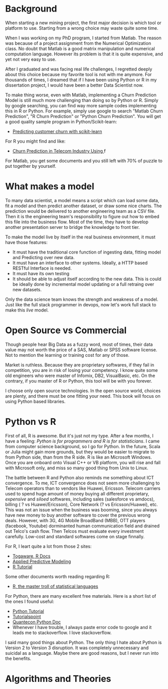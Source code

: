 # Background
When starting a new mining project, the first major decision is which tool or platform to use. Starting from a wrong choice may waste quite some time. 

When I was working on my PhD program, I started from Matlab. The reason was because of a project assignment from the Numerical Optimization class. No doubt that Matlab is a good matrix manipulation and numerical computation language. However its problem is that it is quite expensive, and yet not very easy to use.

After I graduated and was facing real life challenges, I regretted deeply about this choice because my favorite tool is not with me anymore. For thousands of times, I dreamed that if I have been using Python or R in my dissertation project, I would have been a better Data Scientist now. 

To make thing worse, even with Matlab, implementing a Churn Prediction Model is still much more challenging than doing so by Python or R. Simply by google searching, you can find way more sample codes implementing this in R or Python. For example, simply use google to search "Matlab Churn Prediction", "R Churn Prediction" or "Python Churn Prediction". You will get a good quality sample program in Python/Scikit-learn:
* [Predicting customer churn with scikit-learn](http://blog.yhat.com/posts/predicting-customer-churn-with-sklearn.html)

For R you might find and like:
* [Churn Prediction in Telecom Industry Using ](https://www.erpublication.org/admin/vol_issue1/upload%20Image/IJETR032129.pdf)
f

For Matlab, you get some documents and you still left with 70% of puzzle to put together by yourself.

# What makes a model
To many data scientist, a model means a script which can load some data, fit a model and then predict another dataset, or draw some nice charts. The prediction would be delivered to another engineering team as a CSV file. Then it is the engineering team's responsibility to figure out how to embed this file into the business flow. Most of the time, they have to develop another presentation server to bridge the knowledge to front tier. 

To make the model live by itself in the real business environment, it must have those features:
* It must have the traditional core function of ingesting data, fitting model and Predicting over new data.
* It must have an interface to other systems. Ideally, a HTTP based RESTful Interface is needed.
* It must have its own testing 
* It should be able to adjust itself according to the new data. This is could be ideally done by incremental model updating or a full retraing over new datasets. 

Only the data science team knows the strength and weakness of a model. Just like the full stack programmer in devops, now let's work full stack to make this *live* model.  


# Open Source vs Commercial
Though people hear Big Data as a fuzzy word, most of times, their data value may not worth the price of a SAS, Matlab or SPSS software license. Not to mention the learning or training cost for any of those. 

Market is ruthless. Because they are proprietary softwares, if they fail in competition, you are in risk of losing your competency. I know quite some old engineers who were master of Infomix, DB2, VisualBasic, etc.   On the contrary, if you master of R or Python, this tool will be with you forever.

I choose only open source technologies. In the open source world, choices are plenty, and there must be one fitting your need. This book will focus on using Python based libraries. 


# Python vs R
First of all, R is awesome. But it's just not my type. 
After a few months, I have a feeling: *Python is for programmers and R is for statisticians*. I came from computer science background, so I go for Python. In the future, Scala or Julia might gain more grounds, but they would be easier to migrate to from Python side, than from the R side. R is like an Microsoft Windows. Once you are onboard onto Visual C++ or VB platform, you will rise and fall with Microsoft only, and miss so many good thing from Unix to Linux.

The battle between R and Python also reminds me something about ICT convergence. To me, ICT convergence does not seem more challenging to Telecom operators than to vendors like Huawei, Ericsson. Telecom carriers used to spend huge amount of money buying all different proprietary, *expensive* and *siloed* softwares, including sales (salesforce vs amdocs), billing ( ? vs Huawei/Ericsson), Core Network (? vs Ericsson/Huawei), etc. This was not an issue when the business was booming, since you always have new money to buy another software to cover the previous wrong deals. However, with 3G, 4G Mobile BroadBand (MBB), OTT players (facebook, Youtube) dorminanted human communication field and drained out Telco's cash flow. Then Telcos must evaluate every investment carefully. Low-cost and standard softwares come on stage finnally.


For R, I leart quite a lot from those 2 sites:
* [Togaware, R Docs](http://togaware.com/onepager/)
* [Applied Predictive Modeling](http://static1.squarespace.com/static/51156277e4b0b8b2ffe11c00/t/53ad86e5e4b0b52e4e71cfab/1403881189332/Applied_Predictive_Modeling_in_R.pdf)
* [R Tutorial](http://www.theanalysisfactor.com/resources/by-topic/r/)

Some other documents worth reading regarding R:
* [R, the master troll of statistical languages](http://www.talyarkoni.org/blog/2012/06/08/r-the-master-troll-of-statistical-languages/)

For Python, there are many excellent free materials. Here is a short list of the ones I found useful:
* [Python Tutorial](http://www.pythondoc.com/pythontutorial3/index.html#)
* [Tutorialspoint](http://www.tutorialspoint.com/python/index.htm)
* [Quantecon Python Doc](http://quant-econ.net/py/index.html)
* Whenever I have trouble, I always paste error code to google and it leads me to stackoverflow. I love stackoverflow.

I said many good things about Python. The only thing I hate about Python is Version 2 to Version 3 disruption. It was completely unnecessary and suicidal as a language. Maybe there are good reasons, but I never run into the benefits. 

# Algorithms and Theories
